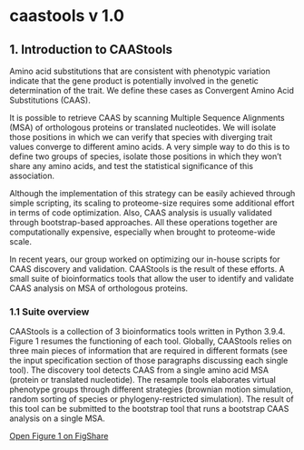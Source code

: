 # caastools v 1.0

## 1. Introduction to CAAStools

Amino acid substitutions that are consistent with phenotypic variation indicate that the gene product is potentially involved in the genetic determination of the trait. We define these cases as Convergent Amino Acid Substitutions (CAAS).

It is possible to retrieve CAAS by scanning Multiple Sequence Alignments (MSA) of orthologous proteins or translated nucleotides. We will isolate those positions in which we can verify that species with diverging trait values converge to different amino acids. A very simple way to do this is to define two groups of species, isolate those positions in which they won’t share any amino acids, and test the statistical significance of this association.

Although the implementation of this strategy can be easily achieved through simple scripting, its scaling to proteome-size requires some additional effort in terms of code optimization. Also, CAAS analysis is usually validated through bootstrap-based approaches. All these operations together are computationally expensive, especially when brought to proteome-wide scale.

In recent years, our group worked on optimizing our in-house scripts for CAAS discovery and validation. CAAStools is the result of these efforts. A small suite of bioinformatics tools that allow the user to identify and validate CAAS analysis on MSA of orthologous proteins.

### 1.1 Suite overview

CAAStools is a collection of 3 bioinformatics tools written in Python 3.9.4. Figure 1 resumes the functioning of each tool. Globally, CAAStools relies on three main pieces of information that are required in different formats (see the input specification section of those paragraphs discussing each single tool). The discovery tool detects CAAS from a single amino acid MSA (protein or translated nucleotide). The resample tools elaborates virtual phenotype groups through different strategies (brownian motion simulation, random sorting of species or phylogeny-restricted simulation). The result of this tool can be submitted to the bootstrap tool that runs a bootstrap CAAS analysis on a single MSA.

[Open Figure 1 on FigShare](https://figshare.com/articles/figure/CAAStools_Figure/21324306)
